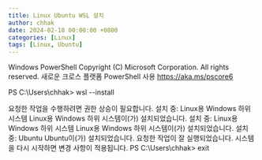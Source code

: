 ```yaml
---
title: Linux Ubuntu WSL 설치
author: chhak
date: 2024-02-18 00:00:00 +0800
categories: [Linux]
tags: [Linux, Ubuntu]
---
```


Windows PowerShell
Copyright (C) Microsoft Corporation. All rights reserved.
새로운 크로스 플랫폼 PowerShell 사용 https://aka.ms/pscore6

PS C:\Users\chhak> wsl --install

요청한 작업을 수행하려면 권한 상승이 필요합니다.
설치 중: Linux용 Windows 하위 시스템
Linux용 Windows 하위 시스템이(가) 설치되었습니다.
설치 중: Linux용 Windows 하위 시스템
Linux용 Windows 하위 시스템이(가) 설치되었습니다.
설치 중: Ubuntu
Ubuntu이(가) 설치되었습니다.
요청한 작업이 잘 실행되었습니다. 시스템을 다시 시작하면 변경 사항이 적용됩니다.
PS C:\Users\chhak> exit